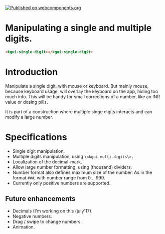 [![Published on webcomponents.org](https://img.shields.io/badge/webcomponents.org-published-blue.svg)](https://www.webcomponents.org/element/itsMeBender/kgui-single-digit)

# Manipulating a single and multiple digits.

<!---
```
<kgui-single-digit>
  <template>
    <script src="../webcomponentsjs/webcomponents-lite.js"></script>
    <link rel="import" href="kgui-single-digit.html">
    <next-code-block></next-code-block>
  </template>
</kgui-single-digit>
```
-->
```html
<kgui-single-digit></kgui-single-digit>
```

# Introduction

Manipulate a single digit, with mouse or keyboard. 
But mainly mouse, because keyboard usage, will overlay the keyboard on the app, hiding too much info.
This will be handy for small corrections of a number, like an INR value or dosing pills.

It is part of a construction where multiple singe digits interacts and can modify a large number.

# Specifications

* Single digit manipulation.
* Multiple digits manipulation, using `\<kgui-multi-digits\>.`
* Localization of the decimal-mark.
* Allow large number formatting, using (thousand) dividers.
* Number format also defines maximum size of the number. As in the format `###`, with number range from 0 .. 999.
* Currently only positive numbers are supported.

## Future enhancements

* Decimals (I'm working on this (july'17).
* Negative numbers.
* Drag /  swipe to change numbers.
* Animation.
